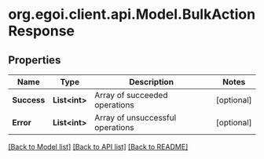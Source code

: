 
# org.egoi.client.api.Model.BulkActionResponse

## Properties

Name | Type | Description | Notes
------------ | ------------- | ------------- | -------------
**Success** | **List&lt;int&gt;** | Array of succeeded operations | [optional] 
**Error** | **List&lt;int&gt;** | Array of unsuccessful operations | [optional] 

[[Back to Model list]](../README.md#documentation-for-models)
[[Back to API list]](../README.md#documentation-for-api-endpoints)
[[Back to README]](../README.md)

